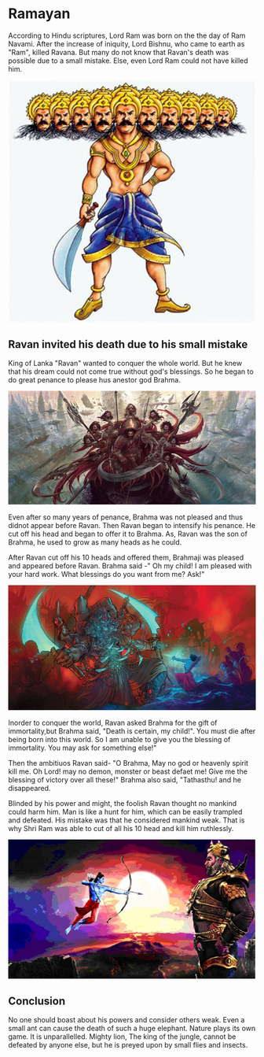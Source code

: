 # Ramayan

According to Hindu scriptures, Lord Ram was born on the the day of Ram Navami. After the increase of iniquity, Lord Bishnu, who
came to earth as "Ram", killed Ravana. But many do not know that Ravan's death was possible due to a small mistake. Else, even Lord Ram  could not have killed him.

![10-Headed-Ravan](10-headed-Ravan.jpg)

## Ravan invited his death due to his small mistake
King of Lanka "Ravan" wanted to conquer the whole world. But he knew that his dream could not come true without god's blessings. 
So he began to do great penance to please hus anestor god Brahma.

![Ravan-the-ultimate-conquerer](Ravan-the-ultimate-conqueror.jpg)

Even after so many years of penance, Brahma was not pleased and thus didnot appear before Ravan. Then Ravan began to intensify his penance. He cut off his head and began to offer it to Brahma. As, Ravan was the son of Brahma, he used to grow as many heads as he could.

After Ravan cut off his 10 heads and offered them, Brahmaji was pleased and appeared before Ravan. Brahma said -" Oh my child! I am pleased with your hard work. What blessings do you want from me? Ask!"

![10-headed-Ravan-and-Shri-Ram-fighting.jpg](10-headed-Ravan-and-Shri-Ram-fighting.jpg)

Inorder to conquer the world, Ravan asked Brahma for the gift of immortality,but Brahma said, "Death is certain, my  child!". You must die after being born into this world. So I am unable to give you the blessing of immortality. You may ask for something else!"

Then the ambitiuos Ravan said- "O Brahma, May no god or heavenly spirit kill me. Oh Lord! may no demon, monster or beast defaet me! Give me the blessing of victory over all these!" Brahma also said, "Tathasthu! and he disappeared.

Blinded by his power and might, the foolish Ravan thought no mankind could harm him. Man is like a hunt for him, which can be easily trampled and defeated. His mistake was that he considered mankind weak. That is why Shri Ram was able to cut of all his 10 head and kill him ruthlessly.

![Ram-aiming-to-kill-ravan.jpg](Ram-aiming-to-kill-ravan.jpg)

## Conclusion
No one should boast about his powers and consider others weak. Even a small ant can cause the death of such a huge elephant. Nature plays its own game. It is unparallelled. Mighty lion, The king of the jungle, cannot be defeated by anyone else, but he is preyed  upon by small flies and insects.
